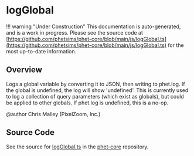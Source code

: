 # logGlobal

!!! warning "Under Construction"
    This documentation is auto-generated, and is a work in progress. Please see the source code at
    [https://github.com/phetsims/phet-core/blob/main/js/logGlobal.ts](https://github.com/phetsims/phet-core/blob/main/js/logGlobal.ts) for the most up-to-date information.

## Overview

Logs a global variable by converting it to JSON, then writing to phet.log. If the global is undefined,
the log will show 'undefined'.  This is currently used to log a collection of query parameters (which exist
as globals), but could be applied to other globals.  If phet.log is undefined, this is a no-op.

@author Chris Malley (PixelZoom, Inc.)



## Source Code

See the source for [logGlobal.ts](https://github.com/phetsims/phet-core/blob/main/js/logGlobal.ts) in the [phet-core](https://github.com/phetsims/phet-core) repository.

